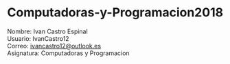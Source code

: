 # Computadoras-y-Programacion2018                                                                                                                                                                                                                                                             
Nombre: Ivan Castro Espinal                                                                                                                                                                                                                                                                 
Usuario: IvanCastro12                                                                                                                                                                                                                                                                    
Correo: ivancastro12@outlook.es                                                                                                                                                                                                                                                        
Asignatura: Computadoras y Programacion
